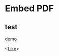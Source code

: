 # Embed PDF

<!---
pad is relatief t.o.v. de markdown file link
-->

<object data="https://view.officeapps.live.com/op/view.aspx?src=https://rgeerkens.github.io/Documentation/3.0/demo-word.docx&wdOrigin=BROWSELINK" width="100%" height="800"></object>



## test

[demo](demo-word.docx)

<<a href="&like=like">Like</a>>
